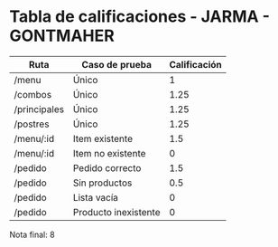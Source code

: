 # Tabla de calificaciones - JARMA - GONTMAHER

| Ruta         | Caso de prueba       | Calificación |
| ------------ | -------------------- | ------------ |
| /menu        | Único                | 1            |
| /combos      | Único                | 1.25         |
| /principales | Único                | 1.25         |
| /postres     | Único                | 1.25         |
| /menu/:id    | Item existente       | 1.5          |
| /menu/:id    | Item no existente    | 0            |
| /pedido      | Pedido correcto      | 1.5          |
| /pedido      | Sin productos        | 0.5          |
| /pedido      | Lista vacía          | 0            |
| /pedido      | Producto inexistente | 0            |

Nota final: 8
